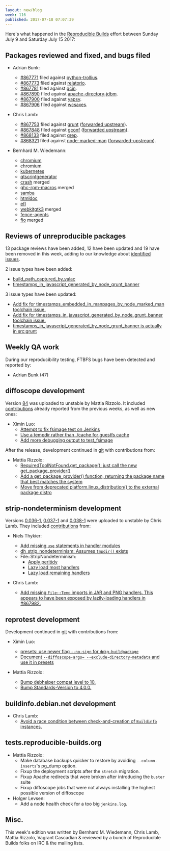 ```yaml
---
layout: new/blog
week: 116
published: 2017-07-18 07:07:39
---
```


Here's what happened in the [Reproducible Builds](https://reproducible-builds.org) effort between Sunday July 9 and Saturday July 15 2017:

Packages reviewed and fixed, and bugs filed
-------------------------------------------

* Adrian Bunk:
  * [#867771](https://bugs.debian.org/867771) filed against [python-trollius](https://tracker.debian.org/pkg/python-trollius).
  * [#867773](https://bugs.debian.org/867773) filed against [relatorio](https://tracker.debian.org/pkg/relatorio).
  * [#867781](https://bugs.debian.org/867781) filed against [gcin](https://tracker.debian.org/pkg/gcin).
  * [#867890](https://bugs.debian.org/867890) filed against [apache-directory-jdbm](https://tracker.debian.org/pkg/apache-directory-jdbm).
  * [#867900](https://bugs.debian.org/867900) filed against [yapsy](https://tracker.debian.org/pkg/yapsy).
  * [#867906](https://bugs.debian.org/867906) filed against [wcsaxes](https://tracker.debian.org/pkg/wcsaxes).

* Chris Lamb:
  * [#867753](https://bugs.debian.org/867753) filed against [grunt](https://tracker.debian.org/pkg/grunt) ([forwarded upstream](https://github.com/gruntjs/grunt/pull/1596)).
  * [#867848](https://bugs.debian.org/867848) filed against [gconf](https://tracker.debian.org/pkg/gconf) ([forwarded upstream](https://bugzilla.gnome.org/show_bug.cgi?id=784738)).
  * [#868133](https://bugs.debian.org/868133) filed against [grep](https://tracker.debian.org/pkg/grep).
  * [#868321](https://bugs.debian.org/868321) filed against [node-marked-man](https://tracker.debian.org/pkg/node-marked-man) ([forwarded-upstream](https://github.com/kapouer/marked-man/pull/12)).

* Bernhard M. Wiedemann:
  * [chromium](https://chromium-review.googlesource.com/563663)
  * [chromium](https://chromium-review.googlesource.com/564598)
  * [kubernetes](https://github.com/kubernetes/kubernetes/pull/48708)
  * [qtscriptgenerator](https://codereview.qt-project.org/199634)
  * [crash](https://github.com/crash-utility/crash/pull/14) merged
  * [ghc-rpm-macros](https://github.com/fedora-haskell/ghc-rpm-macros/commit/331f527a6d82c555f08fd5134a6b5cf27b2cf828) merged
  * [samba](https://lists.samba.org/archive/samba-technical/2017-July/121677.html)
  * [htmldoc](https://github.com/michaelrsweet/htmldoc/pull/310)
  * [efl](https://phab.enlightenment.org/D5023)
  * [webkitgtk3](https://bugs.webkit.org/show_bug.cgi?id=174540) merged
  * [fence-agents](https://github.com/ClusterLabs/fence-agents/pull/129)
  * [fio](https://github.com/axboe/fio/commit/785e49c659023df1735bff195ad4ba133ebd23a7) merged


Reviews of unreproducible packages
----------------------------------

13 package reviews have been added, 12 have been updated and 19 have been removed in this week,
adding to our knowledge about [identified issues](https://tests.reproducible-builds.org/debian/index_issues.html).

2 issue types have been added:

- [build\_path\_captured\_by\_valac](https://salsa.debian.org/reproducible-builds/reproducible-notes/commit/5419df72)
- [timestamps\_in\_javascript\_generated\_by\_node\_grunt\_banner](https://salsa.debian.org/reproducible-builds/reproducible-notes/commit/8e03ac72)

3 issue types have been updated:

- [Add fix for timestamps\_embedded\_in\_manpages\_by\_node\_marked\_man toolchain issue.](https://salsa.debian.org/reproducible-builds/reproducible-notes/commit/ed0088b5)
- [Add fix for timestamps\_in\_javascript\_generated\_by\_node\_grunt\_banner toolchain issue.](https://salsa.debian.org/reproducible-builds/reproducible-notes/commit/d8e59b41)
- [timestamps\_in\_javascript\_generated\_by\_node\_grunt\_banner is actually in src:grunt](https://salsa.debian.org/reproducible-builds/reproducible-notes/commit/2c4af288)


Weekly QA work
--------------

During our reproducibility testing, FTBFS bugs have been detected and reported by:

 - Adrian Bunk (47)

diffoscope development
----------------------

Version [84](https://tracker.debian.org/news/855731) was uploaded to unstable by Mattia Rizzolo. It included
[contributions](https://salsa.debian.org/reproducible-builds/diffoscope/commits/84)
already reported from the previous weeks, as well as new ones:

- Ximin Luo:
  - [Attempt to fix fsimage test on Jenkins](https://salsa.debian.org/reproducible-builds/diffoscope/commit/19aa724)
  - [Use a tempdir rather than ./cache for guestfs cache](https://salsa.debian.org/reproducible-builds/diffoscope/commit/c9a0c6c)
  - [Add more debugging output to test\_fsimage](https://salsa.debian.org/reproducible-builds/diffoscope/commit/1d677ca)


After the release, development continued in [git](
https://salsa.debian.org/reproducible-builds/diffoscope.git/log) with contributions from:

- Mattia Rizzolo:
  - [RequiredToolNotFound.get\_package(): just call the new get\_package\_provider()](https://salsa.debian.org/reproducible-builds/diffoscope/commit/c12bee5)
  - [Add a get\_package\_provider() function, returning the package name that best matches the system](https://salsa.debian.org/reproducible-builds/diffoscope/commit/e62306e)
  - [Move from deprecated platform.linux\_distribution() to the external package distro](https://salsa.debian.org/reproducible-builds/diffoscope/commit/c8927db)


strip-nondeterminism development
--------------------------------

Versions
[0.036-1](https://tracker.debian.org/news/855606),
[0.037-1](https://tracker.debian.org/news/855616) and
[0.038-1](https://tracker.debian.org/news/855723) were uploaded to unstable by
Chris Lamb. They included [contributions](https://salsa.debian.org/reproducible-builds/strip-nondeterminism/commits/debian/0.036-1) from:

- Niels Thykier:
  - [Add missing `use` statements in handler modules](https://salsa.debian.org/reproducible-builds/strip-nondeterminism.git/commit/?id=bc64781)
  - [dh\_strip\_nondeterminism: Assumes `tmpdir()` exists](https://salsa.debian.org/reproducible-builds/strip-nondeterminism.git/commit/?id=5d28db1)
  - File::StripNondeterminism:
     * [Apply perltidy](https://salsa.debian.org/reproducible-builds/strip-nondeterminism.git/commit/?id=02c3960)
     * [Lazy load most handlers](https://salsa.debian.org/reproducible-builds/strip-nondeterminism.git/commit/?id=45ee739)
     * [Lazy load remaining handlers](https://salsa.debian.org/reproducible-builds/strip-nondeterminism.git/commit/?id=71037f0)

- Chris Lamb:
  - [Add missing `File::Temp` imports in JAR and PNG handlers. This appears to have been exposed by lazily-loading handlers in #867982.](https://salsa.debian.org/reproducible-builds/strip-nondeterminism.git/commit/?id=3feaec9)


reprotest development
---------------------

Development continued in [git](https://salsa.debian.org/reproducible-builds/reprotest.git) with contributions from:

- Ximin Luo:
  - [presets: use newer flag `--no-sign` for `dpkg-buildpackage`](https://salsa.debian.org/reproducible-builds/reprotest.git/commit/?id=d806502)
  - [Document `--diffoscope-args= --exclude-directory-metadata` and use it in presets](https://salsa.debian.org/reproducible-builds/reprotest.git/commit/?id=2d246c8)

- Mattia Rizzolo:
  - [Bump debhelper compat level to 10.](https://salsa.debian.org/reproducible-builds/reprotest.git/commit/?id=6833ffa)
  - [Bump Standards-Version to 4.0.0.](https://salsa.debian.org/reproducible-builds/reprotest.git/commit/?id=10344ac)


buildinfo.debian.net development
--------------------------------

- Chris Lamb:
  - [Avoid a race condition between check-and-creation of `Buildinfo` instances.](https://salsa.debian.org/reproducible-builds/buildinfo.debian.net.git/commit/?id=fa69426)

tests.reproducible-builds.org
-----------------------

- Mattia Rizzolo:
  + Make database backups quicker to restore by avoiding `--column-inserts`'s pg\_dump option.
  + Fixup the deployment scripts after the `stretch` migration.
  + Fixup Apache redirects that were broken after introducing the `buster` suite
  + Fixup diffoscope jobs that were not always installing the highest possible version of diffoscope
- Holger Levsen:
  + Add a node health check for a too big `jenkins.log`.

Misc.
-----

This week's edition was written by Bernhard M. Wiedemann, Chris Lamb, Mattia Rizzolo, Vagrant Cascadian & reviewed by a bunch of Reproducible Builds folks on IRC & the mailing lists.
